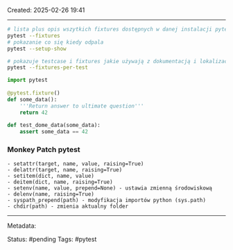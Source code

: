 Created: 2025-02-26 19:41

---


```bash
# lista plus opis wszytkich fixtures dostępnych w danej instalacji pytest
pytest --fixtures
# pokazanie co się kiedy odpala
pytest --setup-show

# pokazuje testcase i fixtures jakie używają z dokumentacją i lokalizacją
pytest --fixtures-per-test


```



```python
import pytest  
  
@pytest.fixture()  
def some_data():  
    '''Return answer to ultimate question'''  
    return 42  
  
def test_dome_data(some_data):  
    assert some_data == 42
```

### Monkey Patch pytest
	
	- setattr(target, name, value, raising=True)
	- delattr(target, name, raising=True)
	- setitem(dict, name, value)
	- deitem(dict, name, raising=True)
	- setenv(name, value, prepend=None) - ustawia zmienną środowiskową
	- delenv(name, raising=True)
	- syspath_prepend(path) - modyfikacja importów python (sys.path)
	- chdir(path) - zmienia aktualny folder

---
Metadata:

Status: #pending
Tags: #pytest 
